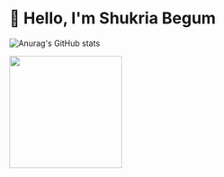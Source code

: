 # 👋 Hello, I'm Shukria Begum
![Anurag's GitHub stats](https://github-readme-stats.vercel.app/api?username=shukriabegum&show=reviews,discussions_started,discussions_answered,prs_merged,prs_merged_percentage&show_icons=true&theme=onedark)

<a href="https://github.com/anuraghazra/convoychat">
  <img height=200 align="center" src="https://github-readme-stats.vercel.app/api/top-langs?username=shukriabegum&layout=compact&langs_count=8&card_width=320" />
</a>
